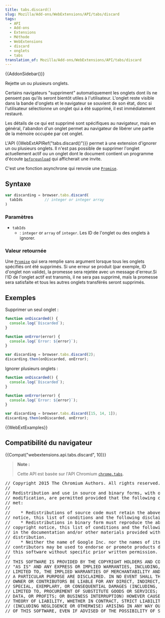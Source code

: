 ```yaml
---
title: tabs.discard()
slug: Mozilla/Add-ons/WebExtensions/API/tabs/discard
tags:
  - API
  - Add-ons
  - Extensions
  - Méthode
  - WebExtensions
  - discard
  - onglets
  - tabs
translation_of: Mozilla/Add-ons/WebExtensions/API/tabs/discard
---
```

{{AddonSidebar()}}

Rejette un ou plusieurs onglets.

Certains navigateurs "suppriment" automatiquement les onglets dont ils ne pensent pas qu'ils seront bientôt utiles à l'utilisateur. L'onglet reste visible dans la bande d'onglets et le navigateur se souvient de son état, donc si l'utilisateur sélectionne un onglet qui a été supprimé, il est immédiatement restauré.

Les détails de ce qui est supprimé sont spécifiques au navigateur, mais en général, l'abandon d'un onglet permet au navigateur de libérer une partie de la mémoire occupée par cet onglet.

L'API {{WebExtAPIRef("tabs.discard()")}} permet à une extension d'ignorer un ou plusieurs onglets. Il n'est pas possible de supprimer l'onglet actuellement actif ou un onglet dont le document contient un programme d'écoute [`beforeunload`](/fr/docs/Web/Events/beforeunload) qui afficherait une invite.

C'est une fonction asynchrone qui renvoie une [`Promise`](/fr/docs/Web/JavaScript/Reference/Objets_globaux/Promise).

## Syntaxe

```js
var discarding = browser.tabs.discard(
  tabIds          // integer or integer array
)
```

### Paramètres

- `tabIds`
  - : `integer` or `array` of `integer`. Les ID de l'onglet ou des onglets à ignorer.

### Valeur retournée

Une [`Promise`](/fr/docs/Web/JavaScript/Reference/Objets_globaux/Promise) qui sera remplie sans argument lorsque tous les onglets spécifiés ont été supprimés. Si une erreur se produit (par exemple, ID d'onglet non valide), la promesse sera rejetée avec un message d'erreur.Si l'ID de l'onglet actif est transmis, il ne sera pas supprimé, mais la promesse sera satisfaite et tous les autres onglets transférés seront supprimés.

## Exemples

Supprimer un seul onglet :

```js
function onDiscarded() {
  console.log(`Discarded`);
}

function onError(error) {
  console.log(`Error: ${error}`);
}

var discarding = browser.tabs.discard(2);
discarding.then(onDiscarded, onError);
```

Ignorer plusieurs onglets :

```js
function onDiscarded() {
  console.log(`Discarded`);
}

function onError(error) {
  console.log(`Error: ${error}`);
}

var discarding = browser.tabs.discard([15, 14, 1]);
discarding.then(onDiscarded, onError);
```

{{WebExtExamples}}

## Compatibilité du navigateur

{{Compat("webextensions.api.tabs.discard", 10)}}

> **Note :**
>
> Cette API est basée sur l'API Chromium [`chrome.tabs`](https://developer.chrome.com/extensions/tabs#method-executeScript).

<div class="hidden"><pre>// Copyright 2015 The Chromium Authors. All rights reserved.
//
// Redistribution and use in source and binary forms, with or without
// modification, are permitted provided that the following conditions are
// met:
//
//    * Redistributions of source code must retain the above copyright
// notice, this list of conditions and the following disclaimer.
//    * Redistributions in binary form must reproduce the above
// copyright notice, this list of conditions and the following disclaimer
// in the documentation and/or other materials provided with the
// distribution.
//    * Neither the name of Google Inc. nor the names of its
// contributors may be used to endorse or promote products derived from
// this software without specific prior written permission.
//
// THIS SOFTWARE IS PROVIDED BY THE COPYRIGHT HOLDERS AND CONTRIBUTORS
// "AS IS" AND ANY EXPRESS OR IMPLIED WARRANTIES, INCLUDING, BUT NOT
// LIMITED TO, THE IMPLIED WARRANTIES OF MERCHANTABILITY AND FITNESS FOR
// A PARTICULAR PURPOSE ARE DISCLAIMED. IN NO EVENT SHALL THE COPYRIGHT
// OWNER OR CONTRIBUTORS BE LIABLE FOR ANY DIRECT, INDIRECT, INCIDENTAL,
// SPECIAL, EXEMPLARY, OR CONSEQUENTIAL DAMAGES (INCLUDING, BUT NOT
// LIMITED TO, PROCUREMENT OF SUBSTITUTE GOODS OR SERVICES; LOSS OF USE,
// DATA, OR PROFITS; OR BUSINESS INTERRUPTION) HOWEVER CAUSED AND ON ANY
// THEORY OF LIABILITY, WHETHER IN CONTRACT, STRICT LIABILITY, OR TORT
// (INCLUDING NEGLIGENCE OR OTHERWISE) ARISING IN ANY WAY OUT OF THE USE
// OF THIS SOFTWARE, EVEN IF ADVISED OF THE POSSIBILITY OF SUCH DAMAGE.
</pre></div>
